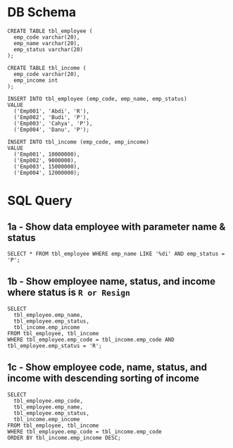 # DB Schema

```
CREATE TABLE tbl_employee (
  emp_code varchar(20),
  emp_name varchar(20),
  emp_status varchar(20)
);
```

```
CREATE TABLE tbl_income (
  emp_code varchar(20),
  emp_income int
);
```

```
INSERT INTO tbl_employee (emp_code, emp_name, emp_status)
VALUE
  ('Emp001', 'Abdi', 'R'),
  ('Emp002', 'Budi', 'P'),
  ('Emp003', 'Cahya', 'P'),
  ('Emp004', 'Danu', 'P');
```

```
INSERT INTO tbl_income (emp_code, emp_income)
VALUE
  ('Emp001', 10000000),
  ('Emp002', 9000000),
  ('Emp003', 15000000),
  ('Emp004', 12000000);
```

# SQL Query

## 1a - Show data employee with parameter name & status
```
SELECT * FROM tbl_employee WHERE emp_name LIKE '%di' AND emp_status = 'P';
```

## 1b - Show employee name, status, and income where status is `R or Resign`
```
SELECT
  tbl_employee.emp_name,
  tbl_employee.emp_status,
  tbl_income.emp_income
FROM tbl_employee, tbl_income
WHERE tbl_employee.emp_code = tbl_income.emp_code AND tbl_employee.emp_status = 'R';
```

## 1c - Show employee code, name, status, and income with descending sorting of income
```
SELECT
  tbl_employee.emp_code,
  tbl_employee.emp_name,
  tbl_employee.emp_status,
  tbl_income.emp_income
FROM tbl_employee, tbl_income
WHERE tbl_employee.emp_code = tbl_income.emp_code
ORDER BY tbl_income.emp_income DESC;
```